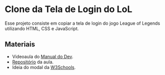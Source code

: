 # Clone da Tela de Login do LoL

Esse projeto consiste em copiar a tela de login do jogo League of Legends utilizando HTML, CSS e JavaScript.

## Materiais

- Videoaula do [Manual do Dev](https://www.youtube.com/watch?v=tyVvNj-UvxM).  
- [Repositório](https://github.com/manualdodev/league-of-legends-login-screen) da aula.  
- Ideia do modal da [W3Schools](https://www.w3schools.com/howto/howto_css_modals.asp).